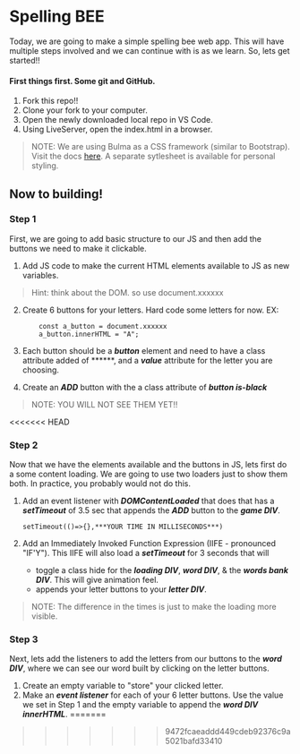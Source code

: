 # Spelling BEE

Today, we are going to make a simple spelling bee web app.  This will have multiple steps involved and we can continue with is as we learn.  So, lets get started!!

#### First things first. Some git and GitHub.
 1. Fork this repo!!
 2. Clone your fork to your computer.
 3. Open the newly downloaded local repo in VS Code.
 4. Using LiveServer, open the index.html in a browser.

 >NOTE: We are using Bulma as a CSS framework (similar to Bootstrap).  Visit the docs [here](https://bulma.io).  A separate sytlesheet is available for personal styling.

 ## Now to building!

### Step 1

First, we are going to add basic structure to our JS and then add the buttons we need to make it clickable.

 1. Add JS code to make the current HTML elements available to JS as new variables.
> Hint: think about the DOM.  so use document.xxxxxx

 2. Create 6 buttons for your letters.  Hard code some letters for now. EX:

            const a_button = document.xxxxxx
            a_button.innerHTML = "A";
            
 3. Each button should be a ***button*** element and need to have a class attribute added of ******, and a ***value*** attribute for the letter you are choosing.  

 4. Create an ***ADD*** button with the a class attribute of ***button is-black***

 >NOTE:  YOU WILL NOT SEE THEM YET!!

<<<<<<< HEAD
 ### Step 2

Now that we have the elements available and the buttons in JS, lets first do a some content loading.  We are going to use two loaders just to show them both.  In practice, you probably would not do this.

  1.  Add an event listener with ***DOMContentLoaded*** that does that has a ***setTimeout*** of 3.5 sec that appends the ***ADD*** button to the ***game DIV***.  
  
          setTimeout(()=>{},***YOUR TIME IN MILLISECONDS***)
  2.  Add an Immediately Invoked Function Expression (IIFE - pronounced "IF'Y").  This IIFE will also load a ***setTimeout*** for 3 seconds that will

      - toggle a class hide for the ***loading DIV***, ***word DIV***, &  the ***words bank DIV***.  This will give animation feel.
      - appends your letter buttons to your ***letter DIV***.
>NOTE:  The difference in the times is just to make the loading more visible.

### Step 3

Next, lets add the listeners to add the letters from our buttons to the ***word DIV***, where we can see our word built by clicking on the letter buttons.

  1. Create an empty variable to "store" your clicked letter.
  2. Make an ***event listener*** for each of your 6 letter buttons.  Use the value we set in Step 1 and the empty variable to append the ***word DIV innerHTML***.
=======
 


>>>>>>> 9472fcaeaddd449cdeb92376c9a5021bafd33410
